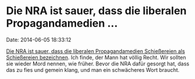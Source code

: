 Die NRA ist sauer, dass die liberalen Propagandamedien \...
===========================================================

Date: 2014-06-05 18:33:12

[Die NRA ist sauer, dass die liberalen Propagandamedien Schießereien als
Schießereien
bezeichnen](http://gawker.com/zany-nra-video-attacks-media-for-labeling-shootings-as-1586013338).
Ich finde, der Mann hat völlig Recht. Wir sollten sie wieder Mord
nennen, wie früher. Bevor die NRA dafür gesorgt hat, dass das zu fies
und gemein klang, und man ein schwächeres Wort braucht.
